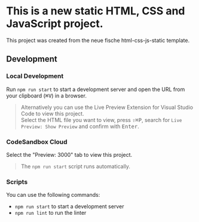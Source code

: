 # This is a new static HTML, CSS and JavaScript project.

This project was created from the neue fische html-css-js-static template.

## Development

### Local Development

Run `npm run start` to start a development server and open the URL from your clipboard (<kbd>⌘</kbd><kbd>V</kbd>) in a browser.

> Alternatively you can use the Live Preview Extension for Visual Studio Code to view this project.  
> Select the HTML file you want to view, press <kbd>⇧</kbd><kbd>⌘</kbd><kbd>P</kbd>, search for `Live Preview: Show Preview` and confirm with <kbd>Enter</kbd>.

### CodeSandbox Cloud

Select the "Preview: 3000" tab to view this project.

> The `npm run start` script runs automatically.

### Scripts

You can use the following commands:

- `npm run start` to start a development server
- `npm run lint` to run the linter
